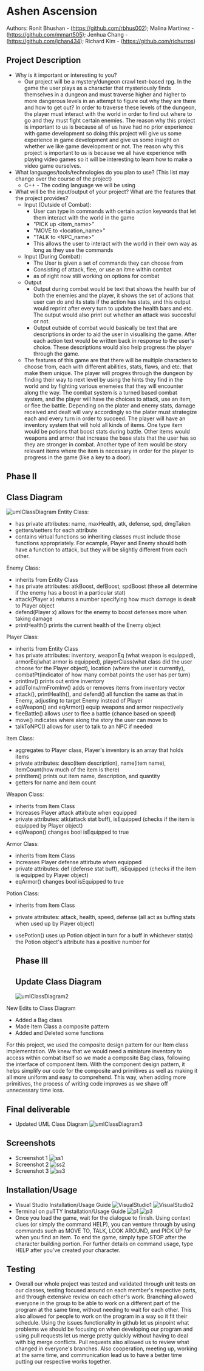  
# Ashen Ascension
 
Authors: Ronit Bhushan - (https://github.com/rbhus002); Malina Martinez - (https://github.com/mmart505); Jenhua Chang - (https://github.com/jchan434); Richard Kim - (https://github.com/richurros) 



## Project Description
* Why is it important or interesting to you?
  * Our project will be a mystery/dungeon crawl text-based rpg. In the game the user plays as a character that mysteriously finds themselves in a dungeon and must traverse higher and higher to more dangerous levels in an attempt to figure out why they are there and how to get out? In order to traverse these levels of the dungeon, the player must interact with the world in order to find out where to go and they must fight certain enemies.  The reason why this project is important to us is because all of us have had no prior experience with game development so doing this project will give us some experience in game development and give us some insight on whether we like game development or not. The reason why this project is important to us is because we all have experience with playing video games so it will be interesting to learn how to make a video game ourselves.
 * What languages/tools/technologies do you plan to use? (This list may change over the course of the project)
   * C++ - The coding language we will be using
 * What will be the input/output of your project? What are the features that the project provides?
   * Input (Outside of Combat):
     * User can type in commands with certain action keywords that let them interact with the world in the game
     * "PICK up \<item_name\>"
     * "MOVE to \<location_name\>"
     * "TALK to \<NPC_name\>"
     * This allows the user to interact with the world in their own way as long as they use the commands
   * Input (During Combat):
     * The User is given a set of commands they can choose from
     * Consisting of attack, flee, or use an itme within combat
     * as of right now still working on options for combat
   * Output
     * Output during combat would be text that shows the health bar of both the enemies and the player, it shows the set of actions that user can do and its stats if the action has stats, and this output would reprint after every turn to update the health bars and etc. The output would also print out whether an attack was succesful or not.
     * Output outside of combat would basically be text that are descriptions in order to aid the user in visualising the game. After each action text would be written back in response to the user's choice. These descriptions would also help progress the player through the game.
    * The features of this game are that there will be multiple characters to choose from, each with different abilities, stats, flaws, and etc. that make them unique. The player will progres through the dungeon by finding their way to next level by using the hints they find in the world and by fighting various enemeies that they will encounter along the way. The combat system is a turned based combat system, and the player will have the choices to attack, use an item, or flee the battle. Depending on the plater and enemy stats, damage received and dealt will vary accordingly so the plater must strategize each and every turn in order to succeed. The player will have an inventory system that will hold all kinds of items. One type item would be potions that boost stats during battle. Other items would weapons and armor that increase the base stats that the user has so they are stronger in combat. Another type of item would be story relevant items where the item is necessary in order for the player to progress in the game (like a key to a door).

  ## Phase II

 ## Class Diagram
 ![umlClassDiagram](uml.PNG)
 Entity Class:
 - has private attributes: name, maxHealth, atk, defense, spd, dmgTaken
 - getters/setters for each attribute
 - contains virtual functions so inheriting classes must include those functions appropriately. For ecample, Player and Enemy should both have a function to attack,  but they will be slightly different from each other.

 Enemy Class:
 - inherits from Entity Class
 - has private attributes: atkBoost, defBoost, spdBoost (these all determine if the enemy has a boost in a particular stat)
 - attack(Player x) returns a number specifying how much damage is dealt to Player object
 - defend(Player x) allows for the enemy to boost defenses more when taking damage
 - printHealth() prints the current health of the Enemy object

 Player Class:
 - inherits from Entity Class
 - has private attributes: inventory, weaponEq (what weapon is equipped), armorEq(what armor is equipped), playerClass(what class did the user choose for the Player object), location (where the user is currently), combatPt(indicator of how many combat points the user has per turn)
 - printInv() prints out entire inventory
- addToInv/rmFromInv() adds or removes items from inventory vector
- attack(), printHealth(), and defend() all function the same as that in Enemy, adjusting to target Enemy instead of Player
- eqWeapon() and eqArmor() equip weapons and armor respectively
- fleeBattle() allows user to flee a battle (chance based on speed)
- move() indicates where along the story the user can move to
- talkToNPC() allows for user to talk to an NPC if needed

Item Class:
- aggregates to Player class, Player's inventory is an array that holds items
- private attributes: desc(item description), name(item name), itemCount(how much of the item is there)
- printItem() prints out item name, description, and quantity
- getters for name and item count

Weapon Class:
- inherits from Item Class
- Increases Player attack attirbute when equipped
- private attributes: atk(attack stat buff), isEquipped (checks if the item is equipped by Player object)
- eqWeapon() changes bool isEquipped to true

Armor Class:
- inherits from Item Class
-  Increases Player defense attirbute when equipped
- private attributes: def (defense stat buff), isEquipped (checks if the item is equipped by Player object)
- eqArmor() changes bool isEquipped to true

Potion Class:
- inherits from Item Class
- private attributes: attack, health, speed, defense (all act as buffing stats when used up by Player object)
- usePotion() uses up Potion object in turn for a buff in whichever stat(s) the Potion object's attribute has a positive number for
 
  ## Phase III

  ## Update Class Diagram
  ![umlClassDiagram2](UML_Diagram_Part3.png)

New Edits to Class Diagram
- Added a Bag class
- Made Item Class a composite pattern
- Added and Deleted some functions

For this project, we used the composite design pattern for our Item class implementation. We knew that we would need a miniature inventory to access within combat itself so we made a composite Bag class, following the interface of component Item. With the component design pattern, it helps simplify our code for the composite and primitives as well as making it all more uniform and easy to comprehend. This way, when adding more primitives, the process of writing code improves as we shave off unnecessary time loss.

	
 
  ## Final deliverable
- Updated UML Class Diagram
![umlClassDiagram3](FinalUML.png) 
 
 ## Screenshots
- Screenshot 1
![ss1](SCREEN1.png)
- Screenshot 2
![ss2](SCREEN2.png)
- Screenshot 3
![ss3](SCREEN3.png)
 ## Installation/Usage
- Visual Studio Installation/Usage Guide
![VisualStudio1](VS1.png)
![VisualStudio2](VS2.png)
- Terminal on puTTY Installation/Usage Guide
![p1](PUTTY1.png)
![p3](PUTTY3.png)
- Once you load the game, wait for the dialogue to finish. Using context clues (or simply the command HELP), you can venture through by using commands such as MOVE TO, TALK, LOOK AROUND, and PICK UP for when you find an item. To end the game, simply type STOP after the character building portion. For further details on command usage, type HELP after you've created your character.

 ## Testing
- Overall our whole project was tested and validated through unit tests on our classes, testing focused around on each member's respective parts, and through extensive review on each other's work. Branching allowed everyone in the group to be able to work on a different part of the program at the same time, without needing to wait for each other. This also allowed for people to work on the program in a way so it fit their schedule. Using the issues functionality in github let us pinpoint what problems we should be focusing on when developing our program and using pull requests let us merge pretty quickly without having to deal with big merge conflicts. Pull requests also allowed us to review what changed in everyone's branches. Also cooperation, meeting up, working at the same time, and communication lead us to have a better time putting our respective works together.
 
